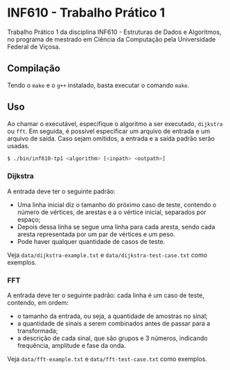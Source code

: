 # INF610 - Trabalho Prático 1

Trabalho Prático 1 da disciplina INF610 - Estruturas de Dados e Algoritmos, no programa de mestrado em Ciência da Computação pela Universidade Federal de Viçosa.

## Compilação

Tendo o `make` e o `g++` instalado, basta executar o comando `make`.

## Uso

Ao chamar o executável, especifique o algoritmo a ser executado, `dijkstra` ou `fft`.
Em seguida, é possível especificar um arquivo de entrada e um arquivo de saída.
Caso sejam omitidos, a entrada e a saída padrão serão usadas.

```bash
$ ./bin/inf610-tp1 <algorithm> [<inpath> <outpath>]
```

### Dijkstra

A entrada deve ter o seguinte padrão:
- Uma linha inicial diz o tamanho do próximo caso de teste, contendo o número de vértices, de arestas e a o vértice inicial, separados por espaço;
- Depois dessa linha se segue uma linha para cada aresta, sendo cada aresta representada por um par de vértices e um peso.
- Pode haver qualquer quantidade de casos de teste.

Veja `data/dijkstra-example.txt` e `data/dijkstra-test-case.txt` como exemplos.

### FFT

A entrada deve ter o seguinte padrão: cada linha é um caso de teste, contendo, em ordem:
- o tamanho da entrada, ou seja, a quantidade de amostras no sinal;
- a quantidade de sinais a serem combinados antes de passar para a transformada;
- a descrição de cada sinal, que são grupos e 3 números, indicando frequência, amplitude e fase da onda.

Veja `data/fft-example.txt` e `data/fft-test-case.txt` como exemplos.
